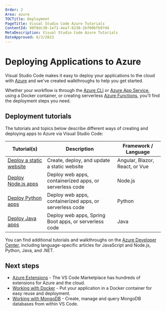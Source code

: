 ```yaml
---
Order: 2
Area: azure
TOCTitle: Deployment
PageTitle: Visual Studio Code Azure Tutorials
ContentId: 90f8dc30-1e71-4ea7-8230-2bf09bfb97d4
MetaDescription: Visual Studio Code Azure Tutorials
DateApproved: 8/3/2023
---
```

# Deploying Applications to Azure

Visual Studio Code makes it easy to deploy your applications to the cloud with [Azure](https://azure.microsoft.com) and we've created walkthroughs to help you get started.

Whether your workflow is through the [Azure CLI](https://learn.microsoft.com/cli/azure) or [Azure App Service](https://azure.microsoft.com/services/app-service), using a Docker container, or creating serverless [Azure Functions](https://azure.microsoft.com/services/functions/), you'll find the deployment steps you need.

## Deployment tutorials

The tutorials and topics below describe different ways of creating and deploying apps to Azure via Visual Studio Code:

Tutorial(s) | Description | Framework / Language
--- | --- | ---
[Deploy a static website](https://learn.microsoft.com/azure/static-web-apps/getting-started) | Create, deploy, and update a static website | Angular, Blazor, React, or Vue
[Deploy Node.js apps](/docs/nodejs/nodejs-deployment.md) | Deploy web apps, containerized apps, or serverless code | Node.js
[Deploy Python apps](/docs/python/python-on-azure.md) | Deploy web apps, containerized apps, or serverless code | Python
[Deploy Java apps](/docs/java/java-on-azure.md) | Deploy web apps, Spring Boot apps, or serverless code | Java

You can find additional tutorials and walkthroughs on the
[Azure Developer Center](https://learn.microsoft.com/azure/developer), including language-specific articles for JavaScript and Node.js, Python, Java, and .NET.

## Next steps

* [Azure Extensions](/docs/azure/extensions.md) - The VS Code Marketplace has hundreds of extensions for Azure and the cloud.
* [Working with Docker](/docs/azure/docker.md) - Put your application in a Docker container for easy reuse and deployment.
* [Working with MongoDB](/docs/azure/mongodb.md) - Create, manage and query MongoDB databases from within VS Code.
